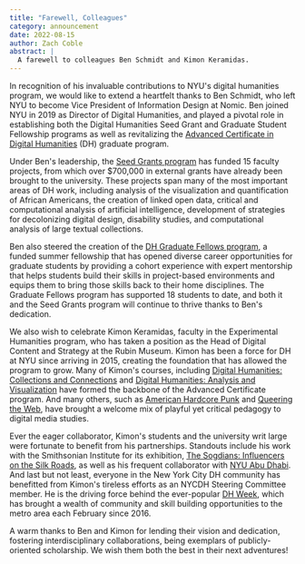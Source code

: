 ```yaml
---
title: "Farewell, Colleagues"
category: announcement
date: 2022-08-15
author: Zach Coble
abstract: |
  A farewell to colleagues Ben Schmidt and Kimon Keramidas.
---
```


In recognition of his invaluable contributions to NYU's digital humanities program, we would like to extend a heartfelt thanks to Ben Schmidt, who left NYU to become Vice President of Information Design at Nomic. Ben joined NYU in 2019 as Director of Digital Humanities, and played a pivotal role in establishing both the Digital Humanities Seed Grant and Graduate Student Fellowship programs as well as revitalizing the [Advanced Certificate in Digital Humanities](https://as.nyu.edu/dhss/advanced-certificate.html) (DH) graduate program.

Under Ben's leadership, the [Seed Grants program](/funding/seed-grants/) has funded 15 faculty projects, from which over $700,000 in external grants have already been brought to the university. These projects span many of the most important areas of DH work, including analysis of the visualization and quantification of African Americans, the creation of linked open data, critical and computational analysis of artificial intelligence, development of strategies for decolonizing digital design, disability studies, and computational analysis of large textual collections.

Ben also steered the creation of the [DH Graduate Fellows program](/funding/grad-fellowships/), a funded summer fellowship that has opened diverse career opportunities for graduate students by providing a cohort experience with expert mentorship that helps students build their skills in project-based environments and equips them to bring those skills back to their home disciplines. The Graduate Fellows program has supported 18 students to date, and both it and the Seed Grants program will continue to thrive thanks to Ben's dedication.

We also wish to celebrate Kimon Keramidas, faculty in the Experimental Humanities program, who has taken a position as the Head of Digital Content and Strategy at the Rubin Museum. Kimon has been a force for DH at NYU since arriving in 2015, creating the foundation that has allowed the program to grow. Many of Kimon's courses, including [Digital Humanities: Collections and Connections](https://kimon.hosting.nyu.edu/sites/dh-collections-connections/) and [Digital Humanities: Analysis and Visualization](https://kimon.hosting.nyu.edu/sites/dh-analysis-visualization/) have formed the backbone of the Advanced Certificate program. And many others, such as [American Hardcore Punk](https://kimon.hosting.nyu.edu/sites/american-hardcore-punk/) and [Queering the Web](https://kimon.hosting.nyu.edu/sites/queering-the-web/), have brought a welcome mix of playful yet critical pedagogy to digital media studies.

Ever the eager collaborator, Kimon's students and the university writ large were fortunate to benefit from his partnerships. Standouts include his work with the Smithsonian Institute for its exhibition, [The Sogdians: Influencers on the Silk Roads](https://sogdians.si.edu/), as well as his frequent collaborator with [NYU Abu Dhabi](https://wp.nyu.edu/widh/). And last but not least, everyone in the New York City DH community has benefitted from Kimon's tireless efforts as an NYCDH Steering Committee member. He is the driving force behind the ever-popular [DH Week](https://nycdh.org/dhweek/), which has brought a wealth of community and skill building opportunities to the metro area each February since 2016.

A warm thanks to Ben and Kimon for lending their vision and dedication, fostering interdisciplinary collaborations, being exemplars of publicly-oriented scholarship. We wish them both the best in their next adventures!
